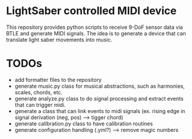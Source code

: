 # LightSaber controlled MIDI device
This repository provides python scripts to receive 9-DoF sensor data via BTLE and generate MIDI signals.
The idea is to generate a device that can translate light saber movements into music.

# TODOs
- add formatter files to the repository
- generate music.py class for musical abstractions, such as harmonies, scales, chords, etc.
- generate analyze.py class to do signal processing and extract events that can trigger midi.
- generate a class that can link events to midi signals (ex. rising edge in signal derivation (neg, pos) --> tigger chord)
- generate calibration.py class to have calibration routines
- generate configuration handling (.yml?) --> remove magic numbers
